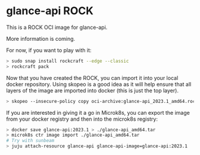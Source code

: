# glance-api ROCK

This is a ROCK OCI image for glance-api.

More information is coming.

For now, if you want to play with it:

```bash
> sudo snap install rockcraft --edge --classic
> rockcraft pack
```

Now that you have created the ROCK, you can import it into
your local docker repository. Using skopeo is a good idea as
it will help ensure that all layers of the image are imported
into docker (this is just the top layer).

```bash
> skopeo --insecure-policy copy oci-archive:glance-api_2023.1_amd64.rock docker-daemon:glance-api:2023.1
```

If you are interested in giving it a go in Microk8s, you can
export the image from your docker registry and then into the
microk8s registry:

```bash
> docker save glance-api:2023.1 > ./glance-api_amd64.tar
> microk8s ctr image import ./glance-api_amd64.tar
# Try with sunbeam
> juju attach-resource glance-api glance-api-image=glance-api:2023.1
```
